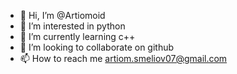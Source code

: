 - 👋 Hi, I’m @Artiomoid
- 👀 I’m interested in python
- 🌱 I’m currently learning c++
- 💞️ I’m looking to collaborate on github
- 📫 How to reach me artiom.smeliov07@gmail.com

<!---
Artiomoid/Artiomoid is a ✨ special ✨ repository because its `README.md` (this file) appears on your GitHub profile.
You can click the Preview link to take a look at your changes.
--->
